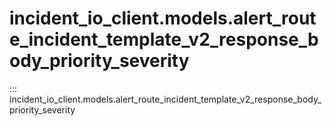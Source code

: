 # incident_io_client.models.alert_route_incident_template_v2_response_body_priority_severity

::: incident_io_client.models.alert_route_incident_template_v2_response_body_priority_severity